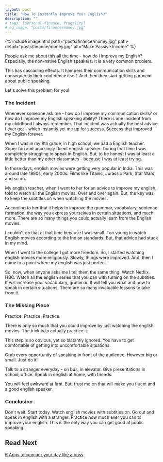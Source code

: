 ```yaml
---
layout: post
title: "How To Instantly Improve Your English?"
description: ""
# tags: [personal-finance, frugality]
# og_image: "posts/finance/money.jpg"
---
```


{% include image.html path="posts/finance/money.jpg" path-detail="posts/finance/money.jpg" alt="Make Passive Income" %}

People ask me about this all the time - how do I improve my English? Especially, the non-native English speakers. It is a very common problem.

This has cascading effects. It hampers their communication skills and consequently their confidence itself. And then they start getting paranoid about public speaking.

Let's solve this problem for you!

### The Incident

Whenever someone ask me - how do I improve my communication skills? or how do I improve my English speaking ability? There is one incident from my childhood I always remember. That incident was actually the best advice I ever got - which instantly set me up for success. Success that improved my English forever.

When I was in my 8th grade, in high school, we had a English teacher. Super fun and amazingly fluent english speaker. During that time I was completely struggling to speak in English. But, to be honest I was at least a little better than my other classmates - because I was at least trying.

In those days, english movies were getting very popular in India. This was around late 1990s, early 2000s. Films like Titanic, Jurassic Park, Star Wars, and so on.

My english teacher, when I went to her for an advice to improve my english, told to watch all the English movies. Over and over again. But, the key was to keep the subtitles on when watching the movies.

According to her that it helps to improve the grammar, vocabulary, sentence formation, the way you express yourselves in certain situations, and much more. There are so many things you could actually learn from the English movies.

I couldn't do that at that time because I was small. Too young to watch English movies according to the Indian standards! But, that advice had stuck in my mind.

When I went to the college I got more freedom. So, I started watching english movies more religiously. Slowly, things were improved. And, then I came to a point where my english was just perfect. 

So, now, when anyone asks me I tell them the same thing. Watch Netflix. HBO. Watch all the english series that you can with turning on the subtitles. It will increase your vocabulary, grammar. It will tell you what and how to speak in certain situations. There are so many invaluable lessons to take from it.

### The Missing Piece

Practice. Practice. Practice.

There is only so much that you could improve by just watching the english movies. The trick is to actually practice it.

This step is so obvious, yet so blatantly ignored. You have to get comfortable of getting into uncomfortable situations. 

Grab every opportunity of speaking in front of the audience. However big or small. Just do it!

Talk to a stranger everyday - on bus, in elevator. Give presentations in school, office. Speak in english at home, with friends. 

You will feel awkward at first. But, trust me on that will make you fluent and a good english speaker.


### Conclusion

Don't wait. Start today. Watch english movies with subtitles on. Go out and speak in english with a stranger. Practice how much ever you can to improve your english. This is the only way you can get good at public speaking.


## Read Next

[6 Apps to conquer your day like a boss](http://ngninja.com/posts/productivity-apps)